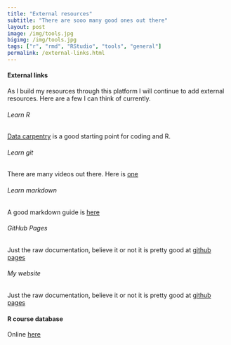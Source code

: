 ```yaml
---
title: "External resources"
subtitle: "There are sooo many good ones out there"
layout: post
image: /img/tools.jpg
bigimg: /img/tools.jpg
tags: ["r", "rmd", "RStudio", "tools", "general"]
permalink: /external-links.html
---
```


<h4>External links</h4> 
As I build my resources through this platform I will continue to add external resources. Here are a few I can think of currently.

###### *Learn R*

[Data carpentry]("https://datacarpentry.org/") is a good starting point for coding and R.

###### *Learn git*

There are many videos out there. Here is [one]("https://www.youtube.com/watch?v=HVsySz-h9)

###### *Learn markdown*

A good markdown guide is [here]("http://www.markdowntutorial.com/")

###### *GitHub Pages*
Just the raw documentation, believe it or not it is pretty good  at [github pages]("https://pages.github.com/")

###### *My website*
Just the raw documentation, believe it or not it is pretty good at [github pages]("https://www.ssnhub.com/")

#### R course database

Online [here](https://www.r-exercises.com/r-courses/)